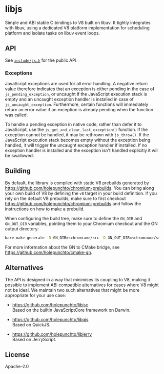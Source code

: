 # libjs

Simple and ABI stable C bindings to V8 built on libuv. It tightly integrates with libuv, using a dedicated V8 platform implementation for scheduling platform and isolate tasks on libuv event loops.

## API

See [`include/js.h`](include/js.h) for the public API.

### Exceptions

JavaScript exceptions are used for all error handling. A negative return value therefore indicates that an exception is either pending in the case of `js_pending_exception`, or uncaught if the JavaScript execution stack is empty and an uncaught exception handler is installed in case of `js_uncaught_exception`. Furthermore, certain functions will immediately return an error value if an exception is already pending when the function was called.

To handle a pending exception in native code, rather than defer it to JavaScript, use the `js_get_and_clear_last_exception()` function. If the exception cannot be handled, it may be rethrown with `js_throw()`. If the JavaScript execution stack becomes empty without the exception being handled, it will trigger the uncaught exception handler if installed. If no exception handler is installed and the exception isn't handled explicitly it will be swallowed.

## Building

By default, the library is compiled with static V8 prebuilds generated by <https://github.com/holepunchto/chromium-prebuilds>. You can bring along your own build of V8 by defining the `v8` target in your build definition. If you rely on the default V8 prebuilds, make sure to first checkout <https://github.com/holepunchto/chromium-prebuilds> and follow the instructions on how to make a prebuild.

When configuring the build tree, make sure to define the `GN_DIR` and `GN_OUT_DIR` variables, pointing them to your Chromium checkout and the GN output directory:

```sh
bare-make generate -D GN_DIR=<chromium>/src -D GN_OUT_DIR=<chromium>/src/<out>
```

For more information about the GN to CMake bridge, see <https://github.com/holepunchto/cmake-gn>.

## Alternatives

The API is designed in a way that minimises its coupling to V8, making it possible to implement ABI compatible alternatives for cases where V8 might not be ideal. We maintain two such alternatives that might be more appropriate for your use case:

- <https://github.com/holepunchto/libjsc>  
  Based on the builtin JavaScriptCore framework on Darwin.

- <https://github.com/holepunchto/libqjs>  
  Based on QuickJS.

- <https://github.com/holepunchto/libjerry>  
  Based on JerryScript.

## License

Apache-2.0
